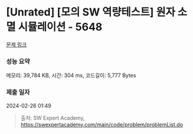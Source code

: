 # [Unrated] [모의 SW 역량테스트] 원자 소멸 시뮬레이션 - 5648 

[문제 링크](https://swexpertacademy.com/main/code/problem/problemDetail.do?contestProbId=AWXRFInKex8DFAUo) 

### 성능 요약

메모리: 39,784 KB, 시간: 304 ms, 코드길이: 5,777 Bytes

### 제출 일자

2024-02-26 01:49



> 출처: SW Expert Academy, https://swexpertacademy.com/main/code/problem/problemList.do